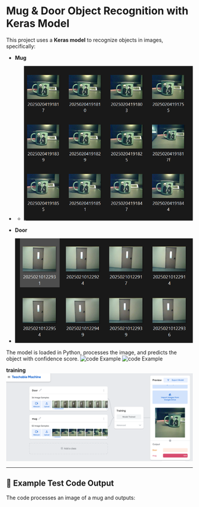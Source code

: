 # Mug & Door Object Recognition with Keras Model

This project uses a **Keras model** to recognize objects in images, specifically:
- **Mug**
- - ![mug Example](Mug_img.png)

- **Door**
- ![Door Example](door_img.png)



The model is loaded in Python, processes the image, and predicts the object with confidence score.
 ![code Example](code_pic_1.png)
 ![code Example](code_pic_2.png)

 **training**
  ![train Example](1.png)



---

## 📌 Example Test Code Output
The code processes an image of a mug and outputs:

